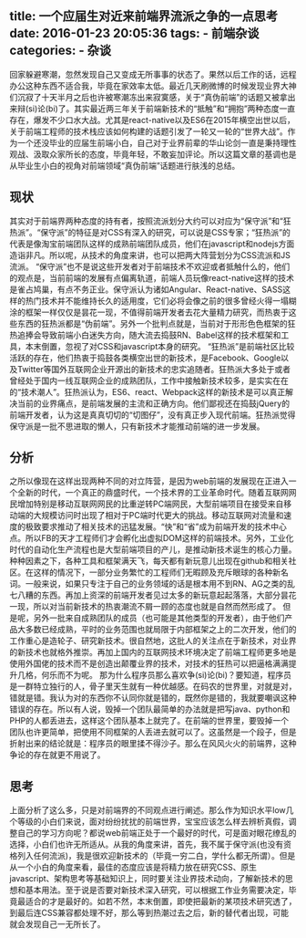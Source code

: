 title: 一个应届生对近来前端界流派之争的一点思考
date: 2016-01-23 20:05:36
tags: 
    - 前端杂谈
categories:
    - 杂谈
---
回家躲避寒潮，忽然发现自己又变成无所事事的状态了。果然以后工作的话，远程办公这种东西不适合我，毕竟在家效率太低。最近几天刷微博的时候发现业界大神们沉寂了十天半月之后也许被寒潮冻出来寂寞感，关于“真伪前端”的话题又被拿出来辩(si)论(bi)了。<!--more-->其实最近两三年关于前端新技术的“抵触”和“拥抱”两种态度一直存在，爆发不少口水大战。尤其是react-native以及ES6在2015年横空出世以后，关于前端工程师的技术栈应该如何构建的话题引发了一轮又一轮的“世界大战”。作为一个还没毕业的应届生前端小白，自己对于业界前辈的华山论剑一直是秉持理性观战、汲取众家所长的态度，毕竟年轻，不敢妄加评论。所以这篇文章的基调也是从毕业生小白的视角对前端领域“真伪前端”话题进行肤浅的总结。
## 现状
其实对于前端界两种态度的持有者，按照流派划分大约可以对应为“保守派”和“狂热派”。“保守派”的特征是对CSS有深入的研究，可以说是CSS专家；“狂热派”的代表是像淘宝前端团队这样的成熟前端团队成员，他们在javascript和nodejs方面造诣非凡。所以呢，从技术的角度来讲，也可以把两大阵营划分为CSS流派和JS流派。
“保守派”也不是说这些开发者对于前端技术不欢迎或者抵触什么的，他们的观点是，当前前端的发展有点偏离轨道，前端人员玩像react-native这样的技术是雀占鸠巢，有点不务正业。保守派认为诸如Angular、React-native、SASS这样的热门技术并不能维持长久的适用度，它们必将会像之前的很多曾经火得一塌糊涂的框架一样仅仅是昙花一现，不值得前端开发者去花大量精力研究，而热衷于这些东西的狂热派都是“伪前端”。另外一个批判点就是，当前对于形形色色框架的狂热追捧会导致前端小白迷失方向，随大流去捣鼓RN、Babel这样的技术框架和工具，本末倒置，忽视了对CSS和javascript本身的研究。
“狂热派”是前端社区比较活跃的存在，他们热衷于捣鼓各类横空出世的新技术，是Facebook、Google以及Twitter等国外互联网企业开源出的新技术的忠实追随者。狂热派大多处于或者曾经处于国内一线互联网企业的成熟团队，工作中接触新技术较多，是实实在在的“技术潮人”。狂热派认为，ES6、react、Webpack这样的新技术是可以真正解决当前的业界痛点，是前端发展的主流和正确方向。他们鄙视还在捣鼓jQuery的前端开发者，认为这是真真切切的“切图仔”，没有真正步入现代前端。狂热派觉得保守派是一批不思进取的懒人，只有新技术才能推动前端的进一步发展。
## 分析
之所以像现在这样出现两种不同的对立阵营，是因为web前端的发展现在正进入一个全新的时代，一个真正的鼎盛时代，一个技术界的工业革命时代。随着互联网网民增加特别是移动互联网网民的比重逆转PC端网民，大型前端项目在接受来自移动端的大规模访问时出现了相对于PC端时代更大的挑战。移动互联网对流量和速度的极致要求推动了相关技术的迅猛发展。“快”和“省”成为前端开发的技术中心点。所以FB的天才工程师们才会孵化出虚拟DOM这样的前端技术。另外，工业化时代的自动化生产流程也是大型前端项目的产儿，是推动新技术诞生的核心力量。种种因素之下，各种工具和框架满天飞，每天都有新玩意儿出现在github和相关社区。在这样的情况下，一部分业务繁忙的工程师们无暇顾及充斥眼球的各种新名词。一般来说，如果只专注于自己的业务领域的话是根本用不到RN、AG之类的乱七八糟的东西。再加上资深的前端开发者见过太多的新玩意起起落落，大部分昙花一现，所以对当前新技术的热衷潮流不屑一顾的态度也就是自然而然形成了。
但是呢，另外一批来自成熟团队的成员（也可能是其他类型的开发者），由于他们产品大多数已经成熟，平时的业务范围也就局限于内部框架之上的二次开发，他们的工作重心是造轮子、研究新技术。很自然地，这批人的关注点在于新技术，对业界的新技术也就格外推崇。再加上国内的互联网技术环境决定了前端工程师更多地是使用外国佬的技术而不是创造出颠覆业界的技术，对技术的狂热可以把逼格满满提升几格，何乐而不为呢。
那为什么程序员那么喜欢争(si)论(bi)？要知道，程序员是一群特立独行的人，骨子里天生就有一种优越感。在码农的世界里，对就是对，错就是错。我认为对的东西你不认同你就是错的，既然你是错的，我就要嘲讽这种错误的存在。所以有人说，毁掉一个团队最简单的办法就是把写java、python和PHP的人都丢进去，这样这个团队基本上就完了。在前端的世界里，要毁掉一个团队也许更简单，把使用不同框架的人丢进去就可以了。这虽然是一个段子，但是折射出来的结论就是：程序员的眼里揉不得沙子。那么在风风火火的前端界，这种争论的存在就更不用说了。
## 思考
上面分析了这么多，只是对前端界的不同观点进行阐述。那么作为知识水平low几个等级的小白们来说，面对纷纷扰扰的前端世界，宝宝应该怎么样去辨析真假，调整自己的学习方向呢？都说web前端正处于一个最好的时代，可是面对眼花缭乱的选择，小白们也许无所适从。从我的角度来讲，首先，我不属于保守派(也没有资格列入任何流派)，我是很欢迎新技术的（毕竟一穷二白，学什么都无所谓）。但是从一个小白的角度来看，最佳的态度应该是将精力放在研究CSS、原生javascript、架构思考等基础知识上，同时要关注业界技术动向，了解新技术的思想和基本用法。至于说是否要对新技术深入研究，可以根据工作业务需要决定，毕竟最适合的才是最好的。如若不然，本末倒置，即使把最新的某项技术研究透了，到最后连CSS兼容都处理不好，那么等到热潮过去之后，新的替代者出现，可能就会发现自己一无所长了。